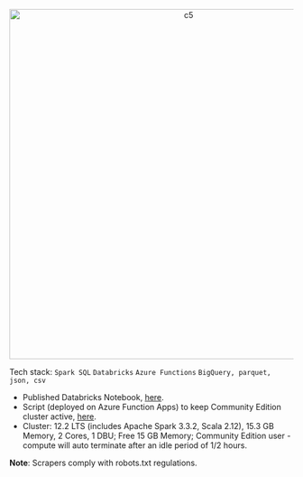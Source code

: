 <p align="center">
  <img width="620" alt="c5" src="https://github.com/user-attachments/assets/6fb36260-60cd-4803-8fcf-38062014fe87"><br>
</p>

Tech stack: ```Spark SQL``` ```Databricks``` ```Azure Functions```  ```BigQuery, parquet, json, csv```<br>

- Published Databricks Notebook, [here](https://databricks-prod-cloudfront.cloud.databricks.com/public/4027ec902e239c93eaaa8714f173bcfc/924599453726095/879705943519200/6360372523481634/latest.html).
- Script (deployed on Azure Function Apps) to keep Community Edition cluster active, [here](https://github.com/shithi30/Azure_Deployments).
- Cluster: 12.2 LTS (includes Apache Spark 3.3.2, Scala 2.12), 15.3 GB Memory, 2 Cores, 1 DBU; Free 15 GB Memory; Community Edition user - compute will auto terminate after an idle period of 1/2 hours.

<strong>Note</strong>: Scrapers comply with robots.txt regulations.


